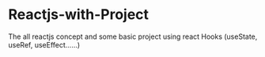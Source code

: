 # Reactjs-with-Project
The all reactjs concept and some basic project using react Hooks (useState, useRef, useEffect......)
